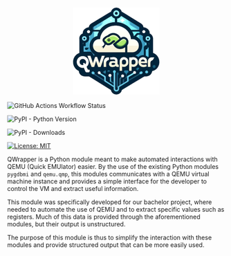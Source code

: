 <p align="center">
  <img src="https://raw.githubusercontent.com/ddybing/qwrapper/main/logo.png" />
</p>







![GitHub Actions Workflow Status](https://img.shields.io/github/actions/workflow/status/ddybing/qwrapper/pypi-publish.yml)

![PyPI - Python Version](https://img.shields.io/pypi/pyversions/qwrapper)

![PyPI - Downloads](https://img.shields.io/pypi/dm/qwrapper)

[![License: MIT](https://img.shields.io/badge/License-MIT-yellow.svg)](https://opensource.org/licenses/MIT)



QWrapper is a Python module meant to make automated interactions with QEMU (Quick EMUlator) easier. By the use of the existing Python modules `pygdbmi` and `qemu.qmp`, this modules communicates with a QEMU virtual machine instance and provides a simple interface for the developer to control the VM and extract useful information. 

This module was specifically developed for our bachelor project, where needed to automate the use of QEMU and to extract specific values such as registers. Much of this data is provided through the aforementioned modules, but their output is unstructured.

The purpose of this module is thus to simplify the interaction with these modules and provide structured output that can be more easily used.
